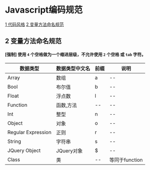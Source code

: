 # Javascript编码规范

[1 代码风格](#user-content-1-代码风格)
[2 变量方法命名规范](#user-content-2-变量方法命名规范)


## 2 变量方法命名规范

#### [强制] 使用 `4` 个空格做为一个缩进层级，不允许使用 `2` 个空格 或 `tab` 字符。

| 数据类型 | 数据类型中文名 | 前缀  | 说明 |
| -------- | -------- | --- | --- |
| Array | 数组 | a |--|
| Bool | 布尔值 | b |--|
| Float | 浮点数 | l |--|
| Function | 函数,方法 |--|--|
| Int | 整型 | n |--|
| Object | 对象 | o |--|
| Regular Expression | 正则 | r |--|
| String | 字符串 | s |--|
| JQuery Object | JQuery对象 | $ |--|
| Class | 类 |--|等同于function|

